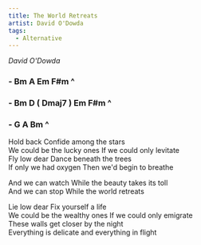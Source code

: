 ```yaml
---
title: The World Retreats
artist: David O'Dowda
tags: 
  - Alternative
---
```

*David O'Dowda*

### - Bm A Em F#m ^ 
### - Bm D ( Dmaj7 ) Em F#m ^ 
### - G A Bm ^

Hold back Confide among the stars  
We could be the lucky ones If we could only levitate  
Fly low dear Dance beneath the trees   
If only we had oxygen Then we'd begin to breathe  

And we can watch While the beauty takes its toll  
And we can stop While the world retreats   

Lie low dear Fix yourself a life   
We could be the wealthy ones If we could only emigrate  
These walls get closer by the night   
Everything is delicate and everything in flight   




